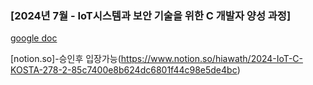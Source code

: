 ### [2024년 7월 - IoT시스템과 보안 기술을 위한 C 개발자 양성 과정]

[google doc](https://docs.google.com/document/d/1ZSVoeakMO6tzcrBIiagzN6-_rm8Jj7hyHTgDvb-h3OE/edit?usp=sharing)

[notion.so]-승인후 입장가능(https://www.notion.so/hiawath/2024-IoT-C-KOSTA-278-2-85c7400e8b624dc6801f44c98e5de4bc)




